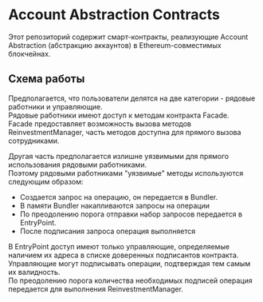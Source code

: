 # Account Abstraction Contracts
Этот репозиторий содержит смарт-контракты, реализующие Account Abstraction (абстракцию аккаунтов) в Ethereum-совместимых блокчейнах.

## Схема работы
Предполагается, что пользователи делятся на две категории - рядовые работники и управляющие. <br>
Рядовые работники имеют доступ к методам контракта Facade. <br>
Facade предоставляет возможность вызова методов ReinvestmentManager, часть методов доступна для прямого вызова сотрудниками. <br>

Другая часть предполагается излишне уязвимыми для прямого использования рядовыми работниками. <br>
Поэтому рядовыми работниками "уязвимые" методы используются следующим образом: <br>
* Создается запрос на операцию, он передается в Bundler. 
* В памяти Bundler накапливаются запросы на операции
* По преодолению порога отправки набор запросов передается в EntryPoint.
* После подписания запроса операция выполняется

В EntryPoint доступ имеют только управляющие, определяемые наличием их адреса в списке доверенных подписантов контракта. <br>
Управляющие могут подписывать операции, подтверждая тем самым их валидность. <br>
По преодолению порога количества необходимых подписей операция передается для выполнения ReinvestmentManager.
